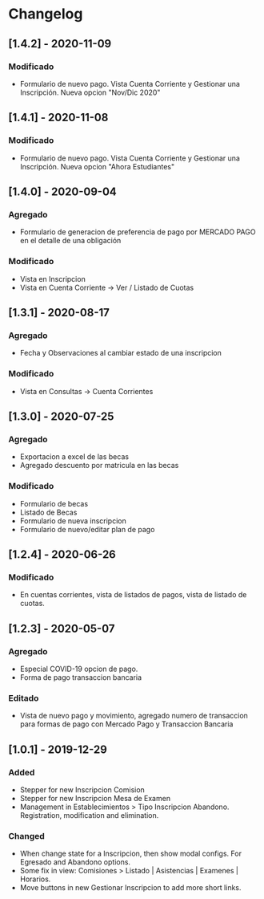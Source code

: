 # Changelog

## [1.4.2] - 2020-11-09

### Modificado
- Formulario de nuevo pago. Vista Cuenta Corriente y Gestionar una Inscripción. Nueva opcion "Nov/Dic 2020"

## [1.4.1] - 2020-11-08

### Modificado
- Formulario de nuevo pago. Vista Cuenta Corriente y Gestionar una Inscripción. Nueva opcion "Ahora Estudiantes"

## [1.4.0] - 2020-09-04

### Agregado
- Formulario de generacion de preferencia de pago por MERCADO PAGO en el detalle de una obligación

### Modificado
- Vista en Inscripcion
- Vista en Cuenta Corriente -> Ver / Listado de Cuotas

## [1.3.1] - 2020-08-17

### Agregado
- Fecha y Observaciones al cambiar estado de una inscripcion

### Modificado
- Vista en Consultas -> Cuenta Corrientes

## [1.3.0] - 2020-07-25

### Agregado
- Exportacion a excel de las becas
- Agregado descuento por matricula en las becas

### Modificado
- Formulario de becas
- Listado de Becas
- Formulario de nueva inscripcion
- Formulario de nuevo/editar plan de pago

## [1.2.4] - 2020-06-26

### Modificado
- En cuentas corrientes, vista de listados de pagos, vista de listado de cuotas.

## [1.2.3] - 2020-05-07

### Agregado
- Especial COVID-19 opcion de pago.
- Forma de pago transaccion bancaria
### Editado
- Vista de nuevo pago y movimiento, agregado numero de transaccion para formas de pago con Mercado Pago y Transaccion Bancaria


## [1.0.1] - 2019-12-29

### Added
- Stepper for new Inscripcion Comision
- Stepper for new Inscripcion Mesa de Examen
- Management in Establecimientos > Tipo Inscripcion Abandono. Registration, modification and elimination.
### Changed
- When change state for a Inscripcion, then show modal configs. For Egresado and Abandono options.
- Some fix in view: Comisiones > Listado | Asistencias | Examenes | Horarios.
- Move buttons in new Gestionar Inscripcion to add more short links.

